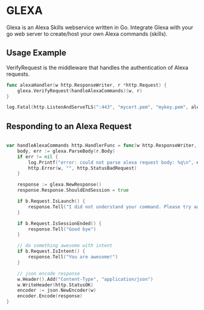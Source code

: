 GLEXA
=====

Glexa is an Alexa Skills webservice written in Go. Integrate Glexa with your go web server to create/host your own
Alexa commands (skills).


Usage Example
-------------
VerifyRequest is the middleware that handles the authentication of Alexa requests.

```go
func alexaHandler(w http.ResponseWriter, r *http.Request) {
	glexa.VerifyRequest(handleAlexaCommands)(w, r)
}

log.Fatal(http.ListenAndServeTLS(":443", "mycert.pem", "mykey.pem", alexaHandler))
```

Responding to an Alexa Request
------------------------------

```go

var handleAlexaCommands http.HandlerFunc = func(w http.ResponseWriter, r *http.Request) {
	body, err := glexa.ParseBody(r.Body)
	if err != nil {
		log.Printf("error: could not parse alexa request body: %q\n", err)
		http.Error(w, "", http.StatusBadRequest)
	}

	response := glexa.NewResponse()
	response.Response.ShouldEndSession = true

	if b.Request.IsLaunch() {
		response.Tell("I did not understand your command. Please try again.")
	}

	if b.Request.IsSessionEnded() {
		response.Tell("Good bye")
	}

	// do something awesome with intent
	if b.Request.IsIntent() {
		response.Tell("You are awesome!")
	}

	// json encode response
	w.Header().Add("Content-Type", "application/json")
	w.WriteHeader(http.StatusOK)
	encoder := json.NewEncoder(w)
	encoder.Encode(response)
}
```

